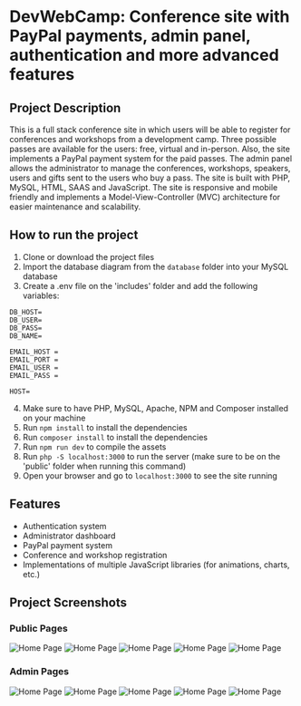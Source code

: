 # DevWebCamp: Conference site with PayPal payments, admin panel, authentication and more advanced features

## Project Description
This is a full stack conference site in which users will be able to register for conferences and workshops from a development camp. Three possible passes are available for the users: free, virtual and in-person. Also, the site implements a PayPal payment system for the paid passes. The admin panel allows the administrator to manage the conferences, workshops, speakers, users and gifts sent to the users who buy a pass. The site is built with PHP, MySQL, HTML, SAAS and JavaScript. The site is responsive and mobile friendly and implements a Model-View-Controller (MVC) architecture for easier maintenance and scalability.

## How to run the project
1. Clone or download the project files
2. Import the database diagram from the `database` folder into your MySQL database
3. Create a .env file on the 'includes' folder and add the following variables:
```
DB_HOST=
DB_USER=
DB_PASS=
DB_NAME=

EMAIL_HOST = 
EMAIL_PORT = 
EMAIL_USER = 
EMAIL_PASS = 

HOST=
```
4. Make sure to have PHP, MySQL, Apache, NPM and Composer installed on your machine
5. Run `npm install` to install the dependencies
6. Run `composer install` to install the dependencies
7. Run `npm run dev` to compile the assets
8. Run `php -S localhost:3000` to run the server (make sure to be on the 'public' folder when running this command)
9. Open your browser and go to `localhost:3000` to see the site running

## Features
- Authentication system
- Administrator dashboard
- PayPal payment system
- Conference and workshop registration
- Implementations of multiple JavaScript libraries (for animations, charts, etc.)

## Project Screenshots
### Public Pages
![Home Page](/assets/home.png)
![Home Page](/assets/register.png)
![Home Page](/assets/registration.png)
![Home Page](/assets/event-selection.png)
![Home Page](/assets/ticket.png)

### Admin Pages
![Home Page](/assets/dashboard.png)
![Home Page](/assets/speakers.png)
![Home Page](/assets/events.png)
![Home Page](/assets/users.png)
![Home Page](/assets/gifts.png)